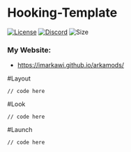 # Hooking-Template

[![License](https://img.shields.io/github/licence/imArkawi/Hooking-Template?logo=github&logoColor=%23fff&style=for-the-badge)](LICENSE)
[![Discord](https://img.shields.io/discord/720937884814671923?color=%237289DA&logo=discord&logoColor=%23fff&style=for-the-badge)](https://discord.gg/JuJHbEAN)
![Size](https://img.shields.io/github/repo-size/imArkawi/FirstMod?style=for-the-badge)

### My Website:
* https://imarkawi.github.io/arkamods/

#Layout
```
// code here
```
#Look
```
// code here
```
#Launch
```
// code here
```
